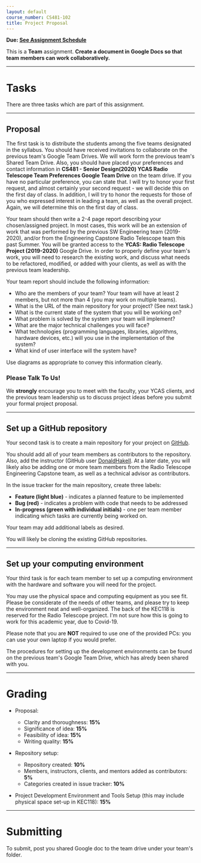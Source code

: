 ```yaml
---
layout: default
course_number: CS481-102
title: Project Proposal
---
```


**Due: [See Assignment Schedule](index.html)**

This is a **Team** assignment. **Create a document in Google Docs so that team members can work collaboratively.**

--- --- --- --- --- --- --- --- --- --- --- --- --- --- --- --- --- --- --- --- --- --- --- ---



# Tasks

There are three tasks which are part of this assignment.

--- --- --- --- --- --- --- --- --- --- --- --- --- --- --- --- --- --- --- --- --- --- --- ---



## Proposal

The first task is to distribute the students among the five teams designated in the syllabus.  You should have received invitations to collaborate on the previous team's Google Team Drives.  We will work form the previous team's Shared Team Drive.  Also, you should have placed your preferences and contact information in **CS481 - Senior Design(2020) YCAS Radio Telescope Team Preferences Google Team Drive** on the team drive.  If you have no particular preference, you can state that.  I will try to honor your first request, and almost certainly your second request - we will decide this on the first day of class.  In addition, I will try to honor the requests for those of you who expressed interest in leading a team, as well as the overall project.  Again, we will determine this on the first day of class.

Your team should then write a 2-4 page report describing your chosen/assigned project.  In most cases, this work will be an extension of work that was performed by the previous SW Engineering team (2019-2020), and/or from the Engineering Capstone Radio Telescope team this past Summer.  You will be granted access to the **YCAS: Radio Telescope Project (2019-2020)** Google Drive.  In order to properly define your team's work, you will need to research the existing work, and discuss what needs to be refactored, modified, or added with your clients, as well as with the previous team leadership.

  Your team report should include the following information:

-   Who are the members of your team? Your team will have at least 2 members, but not more than 4 (you may work on multiple teams).
-   What is the URL of the main repository for your project?  (See next task.)
-   What is the current state of the system that you will be working on?
-   What problem is solved by the system your team will implement?
-   What are the major technical challenges you will face?
-   What technologies (programming languages, libraries, algorithms, hardware devices, etc.) will you use in the implementation of the system?
-   What kind of user interface will the system have?

Use diagrams as appropriate to convey this information clearly.

### Please Talk To Us!

We **strongly** encourage you to meet with the faculty, your YCAS clients, and the previous team leadership us to discuss project ideas before you submit your formal project proposal.

--- --- --- --- --- --- --- --- --- --- --- --- --- --- --- --- --- --- --- --- --- --- --- ---



## Set up a GitHub repository

Your second task is to create a main repository for your project on [GitHub](https://github.com).

You should add all of your team members as contributors to the repository.  Also, add the instructor (GitHub user [DonaldHakeII](https://github.com/DonaldHakeII).  At a later date, you will likely also be adding one or more team members from the Radio Telescope Engineering Capstone team, as well as a technical advisor as contributors.

In the issue tracker for the main repository, create three labels:

-   **Feature (light blue)** - indicates a planned feature to be implemented
-   **Bug (red)** - indicates a problem with code that needs to be addressed
-   **In-progress (green with individual initials)** - one per team member indicating which tasks are currently being worked on.

Your team may add additional labels as desired.

You will likely be cloning the existing GitHub repositories.

--- --- --- --- --- --- --- --- --- --- --- --- --- --- --- --- --- --- --- --- --- --- --- ---


## Set up your computing environment

Your third task is for each team member to set up a computing environment with the hardware and software you will need for the project.

You may use the physical space and computing equipment as you see fit.  Please be considerate of the needs of other teams, and please try to keep the environment neat and well-organized.  The back of the KEC118 is reserved for the Radio Telescope project.  I'm not sure how this is going to work for this academic year, due to Covid-19.

Please note that you are **NOT** required to use one of the provided PCs: you can use your own laptop if you would prefer.

The procedures for setting up the development environments can be found on the previous team's Google Team Drive, which has alredy been shared with you.

--- --- --- --- --- --- --- --- --- --- --- --- --- --- --- --- --- --- --- --- --- --- --- ---



# Grading

* Proposal:

  - Clarity and thoroughness: **15%**
  - Significance of idea: **15%**
  - Feasibility of idea: **15%**
  - Writing quality: **15%**

* Repository setup:

  - Repository created: **10%**
  - Members, instructors, clients, and mentors added as contributors: **5%**
  - Categories created in issue tracker: **10%**

* Project Development Environment and Tools Setup (this may include physical space set-up in KEC118): **15%**

--- --- --- --- --- --- --- --- --- --- --- --- --- --- --- --- --- --- --- --- --- --- --- ---



# Submitting

To submit, post you shared Google doc to the team drive under your team's folder.
